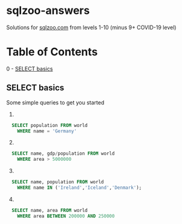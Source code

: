# sqlzoo-answers
Solutions for [sqlzoo.com](https://sqlzoo.net/wiki/SQL_Tutorial) from levels 1-10 (minus 9+ COVID-19 level)

# Table of Contents
0 - [SELECT basics](#select-basics)


## SELECT basics
Some simple queries to get you started

1.
```sql
  SELECT population FROM world
    WHERE name = 'Germany'
```
2.
```sql
  SELECT name, gdp/population FROM world
    WHERE area > 5000000
```
3.
```sql
  SELECT name, population FROM world
    WHERE name IN ('Ireland','Iceland','Denmark');
```
4.
```sql
  SELECT name, area FROM world
    WHERE area BETWEEN 200000 AND 250000
```
